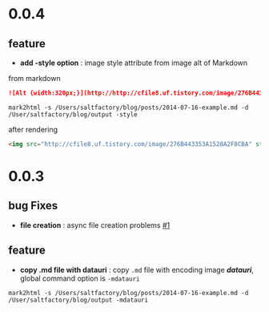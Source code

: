 0.0.4
=====
## feature
- **add -style option** : image style attribute from image alt of Markdown

from markdown
```markdown
![Alt {width:320px;}](http://http://cfile8.uf.tistory.com/image/276B443353A1528A2F8CBA "Title")
```
```
mark2html -s /Users/saltfactory/blog/posts/2014-07-16-example.md -d /User/saltfactory/blog/output -style
```
after rendering
```html
<img src="http://cfile8.uf.tistory.com/image/276B443353A1528A2F8CBA" style="width:320px;" alt="Alt" title="Title"/>
```

0.0.3
======

## bug Fixes
- **file creation** : async file creation problems [#1](https://github.com/saltfactory/mark2html/issues/1)

## feature

- **copy .md file with datauri** : copy `.md` file with encoding image ***datauri***, global command option is `-mdatauri`
```
mark2html -s /Users/saltfactory/blog/posts/2014-07-16-example.md -d /User/saltfactory/blog/output -mdatauri
```
